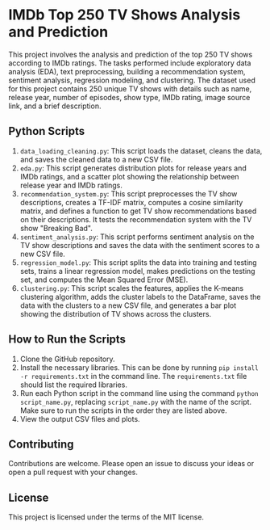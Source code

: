 # IMDb Top 250 TV Shows Analysis and Prediction

This project involves the analysis and prediction of the top 250 TV shows according to IMDb ratings. The tasks performed include exploratory data analysis (EDA), text preprocessing, building a recommendation system, sentiment analysis, regression modeling, and clustering. The dataset used for this project contains 250 unique TV shows with details such as name, release year, number of episodes, show type, IMDb rating, image source link, and a brief description.

## Python Scripts

1. `data_loading_cleaning.py`: This script loads the dataset, cleans the data, and saves the cleaned data to a new CSV file.
2. `eda.py`: This script generates distribution plots for release years and IMDb ratings, and a scatter plot showing the relationship between release year and IMDb ratings.
3. `recommendation_system.py`: This script preprocesses the TV show descriptions, creates a TF-IDF matrix, computes a cosine similarity matrix, and defines a function to get TV show recommendations based on their descriptions. It tests the recommendation system with the TV show "Breaking Bad".
4. `sentiment_analysis.py`: This script performs sentiment analysis on the TV show descriptions and saves the data with the sentiment scores to a new CSV file.
5. `regression_model.py`: This script splits the data into training and testing sets, trains a linear regression model, makes predictions on the testing set, and computes the Mean Squared Error (MSE).
6. `clustering.py`: This script scales the features, applies the K-means clustering algorithm, adds the cluster labels to the DataFrame, saves the data with the clusters to a new CSV file, and generates a bar plot showing the distribution of TV shows across the clusters.

## How to Run the Scripts

1. Clone the GitHub repository.
2. Install the necessary libraries. This can be done by running `pip install -r requirements.txt` in the command line. The `requirements.txt` file should list the required libraries.
3. Run each Python script in the command line using the command `python script_name.py`, replacing `script_name.py` with the name of the script. Make sure to run the scripts in the order they are listed above.
4. View the output CSV files and plots.

## Contributing

Contributions are welcome. Please open an issue to discuss your ideas or open a pull request with your changes.

## License

This project is licensed under the terms of the MIT license.
